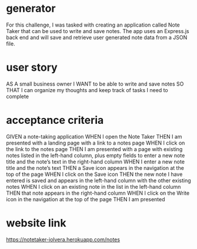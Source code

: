 # generator

For this challenge, I was tasked with creating an application called Note Taker that can be used to write and save notes. The app uses an Express.js back end and will save and retrieve user generated note data from a JSON file.

# user story 

AS A small business owner
I WANT to be able to write and save notes
SO THAT I can organize my thoughts and keep track of tasks I need to complete

# acceptance criteria

GIVEN a note-taking application
WHEN I open the Note Taker
THEN I am presented with a landing page with a link to a notes page
WHEN I click on the link to the notes page
THEN I am presented with a page with existing notes listed in the left-hand column, plus empty fields to enter a new note title and the note’s text in the right-hand column
WHEN I enter a new note title and the note’s text
THEN a Save icon appears in the navigation at the top of the page
WHEN I click on the Save icon
THEN the new note I have entered is saved and appears in the left-hand column with the other existing notes
WHEN I click on an existing note in the list in the left-hand column
THEN that note appears in the right-hand column
WHEN I click on the Write icon in the navigation at the top of the page
THEN I am presented

# website link
https://notetaker-iolvera.herokuapp.com/notes